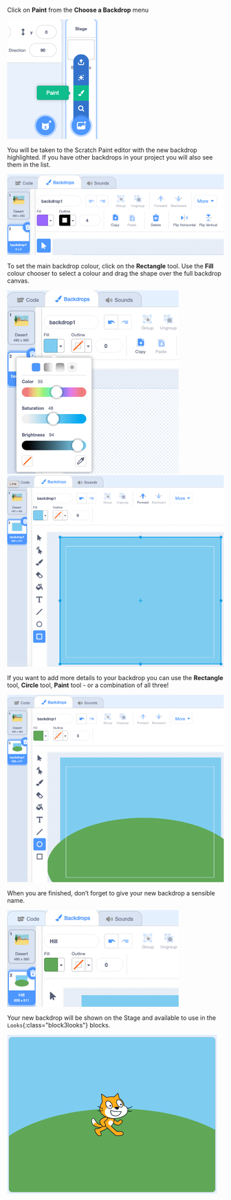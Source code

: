 Click on **Paint** from the **Choose a Backdrop** menu

![Paint icon in the choose a backdrop menu](images/paint-backdrop.png)

You will be taken to the Scratch Paint editor with the new backdrop highlighted. If you have other backdrops in your project you will also see them in the list.

![New background shown in paint editor](images/new-background-in-editor.png)

To set the main backdrop colour, click on the **Rectangle** tool. Use the **Fill** colour chooser to select a colour and drag the shape over the full backdrop canvas. 

![New background shown in paint editor](images/fill-colour-tool.png)
![New background shown in paint editor](images/single-colour-backdrop.png)

If you want to add more details to your backdrop you can use the **Rectangle** tool, **Circle** tool, **Paint** tool - or a combination of all three!   

![New background shown in paint editor](images/hill-backdrop.png)

When you are finished, don’t forget to give your new backdrop a sensible name.

![New background shown in paint editor](images/name-backdrop.png)

Your new backdrop will be shown on the Stage and available to use in the `Looks`{:class="block3looks"} blocks.

![New background shown in paint editor](images/finished-backdrop.png)
